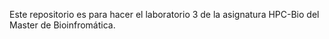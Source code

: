 Este repositorio es para hacer el laboratorio 3 de la asignatura HPC-Bio del Master de Bioinfromática.

